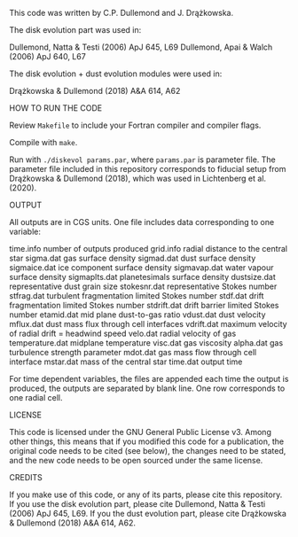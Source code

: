 This code was written by C.P. Dullemond and J. Drążkowska.

The disk evolution part was used in:

Dullemond, Natta & Testi (2006) ApJ 645, L69
Dullemond, Apai & Walch (2006) ApJ 640, L67

The disk evolution + dust evolution modules were used in:

Drążkowska & Dullemond (2018) A&A 614, A62

HOW TO RUN THE CODE

Review `Makefile` to include your Fortran compiler and compiler flags.

Compile with `make`.

Run with `./diskevol params.par`, where `params.par` is parameter file.
The parameter file included in this repository corresponds to fiducial setup from Drążkowska & Dullemond (2018), which was used in Lichtenberg et al. (2020).

OUTPUT

All outputs are in CGS units.
One file includes data corresponding to one variable:

time.info         number of outputs produced
grid.info			    radial distance to the central star
sigma.dat			    gas surface density
sigmad.dat		    dust surface density
sigmaice.dat		  ice component surface density
sigmavap.dat		  water vapour surface density
sigmaplts.dat		  planetesimals surface density
dustsize.dat		  representative dust grain size
stokesnr.dat		  representative Stokes number
stfrag.dat			  turbulent fragmentation limited Stokes number
stdf.dat 			    drift fragmentation limited Stokes number
stdrift.dat 		  drift barrier limited Stokes number
etamid.dat			  mid plane dust-to-gas ratio
vdust.dat			    dust velocity
mflux.dat			    dust mass flux through cell interfaces
vdrift.dat        maximum velocity of radial drift = headwind speed
velo.dat          radial velocity of gas
temperature.dat 	midplane temperature
visc.dat			    gas viscosity
alpha.dat			    gas turbulence strength parameter
mdot.dat			    gas mass flow through cell interface
mstar.dat         mass of the central star
time.dat		      output time

For time dependent variables, the files are appended each time the output is produced, the outputs are separated by blank line. One row corresponds to one radial cell.

LICENSE

This code is licensed under the GNU General Public License v3. Among other things, this means that if you modified this code for a publication, the original code needs to be cited (see below), the changes need to be stated, and the new code needs to be open sourced under the same license.

CREDITS

If you make use of this code, or any of its parts, please cite this repository. 
If you use the disk evolution part, please cite Dullemond, Natta & Testi (2006) ApJ 645, L69.
If you the dust evolution part, please cite Drążkowska & Dullemond (2018) A&A 614, A62. 
